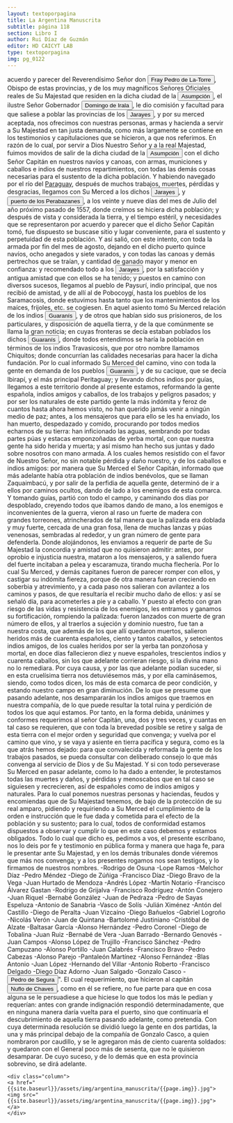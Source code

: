 ```yaml
---
layout: textoporpagina
title: La Argentina Manuscrita
subtitle: página 118
section: Libro I
author: Rui Díaz de Guzmán
editor: HD CAICYT LAB
type: textoporpagina
img: pg_0122
---
```


<div class="row">
    <div class="column">
acuerdo y parecer del Reverendísimo Señor don <button class="balloon" data-balloon-pos="up" data-balloon-length="large" data-balloon="Fray Pedro Fernández de la Torre, franciscano nacido en Baeza, España.,  hizo su solemne entrada en Asunción oficiar como primer Obispo del Paraguay, en la víspera del Domingo de Ramos del año 1555. Llega con la armada de Martín de Orue, portador del Nombramiento real de Martínez de Irala como Gobernador de aquella Provincia.">Fray Pedro de La-Torre</button>, Obispo de estas provincias, y de los muy magníficos Señores Oficiales reales de Su Majestad que residen en la dicha ciudad de la <a href="https://recogito.pelagios.org/document/wzqxhk0h3vpikm/part/1/edit#4b23f132-f4e7-4c91-8682-ec4d6c89e22b" target="_blank"><button class="balloon" data-balloon-pos="up" data-balloon-length="large" data-balloon="Asunción del Paraguay.">Asumpción</button></a>, el ilustre Señor Gobernador <button class="balloon" data-balloon-pos="up" data-balloon-length="large" data-balloon="Domingo Martínez de Irala (Vergara de la Hermandad de Guipúzcoa, Corona de Castilla, 1509 - Asunción del Paraguay, Virreinato del Perú, 3 de octubre de 1556) fue un conquistador, explorador y colonizador español que como lugarteniente de Juan de Ayolas quien lo nombrara interinamente hasta que regresara como teniente de gobernador de La Candelaria en 1537, luego lo sería de hecho, y posteriormente elegido por el pueblo según real cédula, como teniente de gobernador general de Asunción.Ocupó tres">Domingo de Irala</button>, le dio comisión y facultad para que saliese a poblar las provincias de los <button class="balloon" data-balloon-pos="up" data-balloon-length="large" data-balloon="Los guató (una sociedad nativa que habiataba el Gran Pantanal) eran habitualmente referidos en las fuentes coloniales como Xarajes.">Jarayes</button>, y por su merced aceptada, nos ofrecimos con nuestras personas, armas y hacienda a servir a Su Majestad en tan justa demanda, como más largamente se contiene en los testimonios y capitulaciones que se hicieron, a que nos referimos. En razón de lo cual, por servir a Dios Nuestro Señor y a la real Majestad, fuimos movidos de salir de la dicha ciudad de la <a href="https://recogito.pelagios.org/document/wzqxhk0h3vpikm/part/1/edit#52041bb4-3b1a-4b44-8aaa-a3705d89d2b2" target="_blank"><button class="balloon" data-balloon-pos="up" data-balloon-length="large" data-balloon="Asunción del Paraguay.">Asumpción</button></a> con el dicho Señor Capitán en nuestros navíos y canoas, con armas, municiones y caballos e indios de nuestros repartimientos, con todas las demás cosas necesarias para el sustento de la dicha población. Y habiendo navegado por el río del <a href="https://recogito.pelagios.org/document/wzqxhk0h3vpikm/part/1/edit#a8817e64-46e4-4603-9ee6-0ca58d18d899" target="_blank">Paraguay</a>, después de muchos trabajos, muertes, pérdidas y desgracias, llegamos con Su Merced a los dichos <button class="balloon" data-balloon-pos="up" data-balloon-length="large" data-balloon="Los guató (una sociedad nativa que habiataba el Gran Pantanal) eran habitualmente referidos en las fuentes coloniales como Xarajes.">Jarayes</button>, y <a href="https://recogito.pelagios.org/document/wzqxhk0h3vpikm/part/1/edit#2014fb14-94a2-4042-88f2-64f21033794e" target="_blank"><button class="balloon" data-balloon-pos="up" data-balloon-length="large" data-balloon="El puerto de Santiago de los Perabazanes se ubicaba en las inmediaciones del río Paraguay, en el territorio del Alto Paraguay, habitado entonces por el pueblo Xerey.  El nombre de Perabazanes, que dieron los Guaranís al país ha bitado por estos indios, indica la dificultad de comunicar con ellos: porque pê, es torcido, rá, señal, ba afirmación, ça, ver: esto es &quot;asoman los rastros extraviados&quot;.]">puerto de los Perabazanes</button></a>, a los veinte y nueve días del mes de Julio del año próximo pasado de 1557, donde creímos se hiciera dicha población; y después de vista y considerada la tierra, y el tiempo estéril, y necesidades que se representaron por acuerdo y parecer que el dicho Señor Capitán tomó, fue dispuesto se buscase sitio y lugar conveniente, para el sustento y perpetuidad de esta población. Y así salió, con este intento, con toda la armada por fin del mes de agosto, dejando en el dicho puerto quince navíos, ocho anegados y siete varados, y con todas las canoas y demás pertrechos que se traían, y cantidad de ganado mayor y menor en confianza: y recomendado todo a los <button class="balloon" data-balloon-pos="up" data-balloon-length="large" data-balloon="Los guató (una sociedad nativa que habiataba el Gran Pantanal) eran habitualmente referidos en las fuentes coloniales como Xarajes.">Jarayes</button>, por la satisfacción y antigua amistad que con ellos se ha tenido; y puestos en camino con diversos sucesos, llegamos al pueblo de <persName xml:id="recogito-c1de0d57-fe3e-49f7-b11a-cfef94c08970" ana="tribe">Paysurí</persName>, indio principal, que nos recibió de amistad, y de allí al de Pobocoygí, hasta los pueblos de los <persName xml:id="recogito-643a1d43-0300-4a0e-ac1c-ab6a413e785d" ana="tribe">Saramacosis</persName>, donde estuvimos hasta tanto que los mantenimientos de los maíces, frijoles, etc. se cogiesen. En aquel asiento tomó Su Merced relación de los indios <button class="balloon" data-balloon-pos="up" data-balloon-length="large" data-balloon="Refiere a Los guaraníes o avá, según su autodenominación étnica original (que significa &quot;ser humano&quot;), son un grupo de pueblos indígenas suramericanos que se ubican geográficamente en Paraguay, noreste de Argentina (en ciertas zonas de provincias de la Región del Litoral),​ sur y suroeste de Brasil (en los estados de Río Grande del Sur, Santa Catarina, Paraná y Mato Grosso del Sur) y sureste de Bolivia (en los departamentos de Tarija, Santa Cruz y Chuquisaca) y norte de Uruguay.El muy ">Guaranís</button>, y de otros que habían sido sus prisioneros, de los particulares, y disposición de aquella tierra, y de la que comúnmente se llama la gran noticia; en cuyas fronteras se decía estaban poblados los dichos <button class="balloon" data-balloon-pos="up" data-balloon-length="large" data-balloon="Refiere a Los guaraníes o avá, según su autodenominación étnica original (que significa &quot;ser humano&quot;), son un grupo de pueblos indígenas suramericanos que se ubican geográficamente en Paraguay, noreste de Argentina (en ciertas zonas de provincias de la Región del Litoral),​ sur y suroeste de Brasil (en los estados de Río Grande del Sur, Santa Catarina, Paraná y Mato Grosso del Sur) y sureste de Bolivia (en los departamentos de Tarija, Santa Cruz y Chuquisaca) y norte de Uruguay. El muy">Guaranís</button>, donde todos entendimos se haría la población en términos de los indios <persName xml:id="recogito-11804ce2-5d7f-4be1-b1ed-f8d6f6efce26" ana="tribe">Travasicosis</persName>, que por otro nombre llamamos <persName xml:id="recogito-30589b4b-e731-48ae-87fe-baaf978be911" ana="tribe">Chiquitos</persName>; donde concurrían las calidades necesarias para hacer la dicha fundación. Por lo cual informado Su Merced del camino, vino con toda la gente en demanda de los pueblos <button class="balloon" data-balloon-pos="up" data-balloon-length="large" data-balloon="Refiere a Los guaraníes o avá, según su autodenominación étnica original (que significa &quot;ser humano&quot;), son un grupo de pueblos indígenas suramericanos que se ubican geográficamente en Paraguay, noreste de Argentina (en ciertas zonas de provincias de la Región del Litoral),​ sur y suroeste de Brasil (en los estados de Río Grande del Sur, Santa Catarina, Paraná y Mato Grosso del Sur) y sureste de Bolivia (en los departamentos de Tarija, Santa Cruz y Chuquisaca) y norte de Uruguay.El muy ">Guaranís</button>, y de su cacique, que se decía Ibirapí, y el más principal Peritaguay; y llevando dichos indios por guías, llegamos a este territorio donde al presente estamos, reformando la gente española, indios amigos y caballos, de los trabajos y peligros pasados; y por ser los naturales de este partido gente la más indómita y feroz de cuantos hasta ahora hemos visto, no han querido jamás venir a ningún medio de paz; antes, a los mensajeros que para ello se les ha enviado, los han muerto, despedazado y comido, procurando por todos medios echarnos de su tierra: han inficionado las aguas, sembrando por todas partes púas y estacas emponzoñadas de yerba mortal, con que nuestra gente ha sido herida y muerta; y así mismo han hecho sus juntas y dado sobre nosotros con mano armada. A los cuales hemos resistido con el favor de Nuestro Señor, no sin notable pérdida y daño nuestro, y de los caballos e indios amigos: por manera que Su Merced el Señor Capitán, informado que más adelante había otra población de indios benévolos, que se llaman <persName xml:id="recogito-cbc6ac3f-8bc5-492c-85e0-e7d1527e89c0" ana="tribe">Zaquaimbacú</persName>, y por salir de la perfidia de aquella gente, determinó de ir a ellos por caminos ocultos, dando de lado a los enemigos de esta comarca. Y tomando guías, partió con todo el campo, y caminando dos días por despoblado, creyendo todos que ibamos dando de mano, a los enemigos e inconvenientes de la guerra, vieron al raso un fuerte de madera con grandes torreones, atrincherados de tal manera que la palizada era doblada y muy fuerte, cercada de una gran fosa, llena de muchas lanzas y púas venenosas, sembradas al rededor, y un gran número de gente para defenderla. Donde alojándonos, les enviamos a requerir de parte de Su Majestad la concordia y amistad que no quisieron admitir: antes, por oprobio e injusticia nuestra, mataron a los mensajeros, y a saliendo fuera del fuerte incitaban a pelea y escaramuza, tirando mucha flechería. Por lo cual Su Merced, y demás capitanes fueron de parecer romper con ellos, y castigar su indómita fiereza, porque de otra manera fueran creciendo en soberbia y atrevimiento, y a cada paso nos salieran con avilantez a los caminos y pasos, de que resultaría el recibir mucho daño de ellos: y así se señaló día, para acometerles a pie y a caballo. Y puesto al efecto con gran riesgo de las vidas y resistencia de los enemigos, les entramos y ganamos su fortificación, rompiendo la palizada: fueron lanzados con muerte de gran número de ellos, y al traerlos a sujeción y dominio nuestro, fue tan a nuestra costa, que además de los que allí quedaron muertos, salieron heridos más de cuarenta españoles, ciento y tantos caballos, y setecientos indios amigos, de los cuales heridos por ser la yerba tan ponzoñosa y mortal, en doce días fallecieron diez y nueve españoles, trescientos indios y cuarenta caballos, sin los que adelante corrieran riesgo, si la divina mano no lo remediara. Por cuya causa, y por las que adelante podían suceder, si en esta cruelísima tierra nos detuviésemos más, y por ella caminásemos, siendo, como todos dicen, los más de esta comarca de peor condición, y estando nuestro campo en gran diminución. De lo que se presume que pasando adelante, nos desampararán los indios amigos que traemos en nuestra compañía, de lo que puede resultar la total ruina y perdición de todos los que aquí estamos. Por tanto, en la forma debida, unánimes y conformes requerimos al señor Capitán, una, dos y tres veces, y cuantas en tal caso se requieren, que con toda la brevedad posible se retire y salga de esta tierra con el mejor orden y seguridad que convenga; y vuelva por el camino que vino, y se vaya y asiente en tierra pacífica y segura, como es la que atrás hemos dejado: para que convalecida y reformada la gente de los trabajos pasados, se pueda consultar con deliberado consejo lo que más convenga al servicio de Dios y de Su Majestad. Y si con todo perseverase Su Merced en pasar adelante, como lo ha dado a entender, le protestamos todas las muertes y daños, y pérdidas y menoscabos que en tal caso se siguiesen y recrecieren, así de españoles como de indios amigos y naturales. Para lo cual ponemos nuestras personas y haciendas, feudos y encomiendas que de Su Majestad tenemos, de bajo de la protección de su real amparo, pidiendo y requiriendo a Su Merced el cumplimiento de la orden e instrucción que le fue dada y cometida para el efecto de la población y su sustento; para lo cual, todos de conformidad estamos dispuestos a observar y cumplir lo que en este caso debemos y estamos obligados. Todo lo cual que dicho es, pedimos a vos, el presente escribano, nos lo deis por fe y testimonio en pública forma y manera que haga fe, para le presentar ante Su Majestad, y en los demás tribunales donde viéremos que más nos convenga; y a los presentes rogamos nos sean testigos, y lo firmamos de nuestros nombres. -Rodrigo de Osuna -Lope Ramos -Melchor Díaz -Pedro Méndez -Diego de Zúñiga -Francisco Díaz -Diego Bravo de la Vega -Juan Hurtado de Mendoza -Andrés López -Martín Notario -Francisco Álvarez Gastan -Rodrigo de Grijalva -Francisco Rodríguez -Antón Conejero -Juan Riquel -Bernabé González -Juan de Pedraza -Pedro de Sayas Espeluza -Antonio de Sanabria -Vasco de Solís -Julián Ximénez -Antón del Castillo -Diego de Peralta -Juan Vizcaíno -Diego Bañuelos -Gabriel Logroño -Nicolás Verón -Juan de Quintana -Bartolomé Justiniano -Cristóbal de Alzate -Baltasar García -Alonso Hernández -Pedro Coronel -Diego de Tobalina -Juan Ruiz -Bernabé de Vera -Juan Barrado -Bernardo Genovés -Juan Campos -Alonso López de Trujillo -Francisco Sánchez -Pedro Campuzano -Alonso Portillo -Juan Calabrés -Francisco Bravo -Pedro Cabezas -Alonso Parejo -Pantaleón Martínez -Alonso Fernández -Blas Antonio -Juan López -Hernando del Villar -Antonio Roberto -Francisco Delgado -Diego Díaz Adorno -Juan Salgado -Gonzalo Casco -<button class="balloon" data-balloon-pos="up" data-balloon-length="large" data-balloon="El capitán Pedro de Segura Zabala, hidalgo de Guipuzcoa, había sido soldado imperial en Italia y más tarde viajó al Paraguay con Ñuflo de Chaves en 1549. Tuvo un rol destacado en Asunción y se casó con Ginebra Martínez de Irala, hija mestiza del gobernador Martínez de Irala. Falleció en 1601 en Tomina, alto Perú.">Pedro de Segura</button>&quot;. El cual requerimiento, que hicieron al capitán <button class="balloon" data-balloon-pos="up" data-balloon-length="large" data-balloon="Ñuflo de Chaves nació en Santa Cruz de la Sierra, de Extremadura, en 1518. Llegó a territorio americano con el segundo adelantado del Río de la Plata, Don Alvar Núñez Cabeza de Vaca. Cuando la flota llega al puerto de Santa Catalina en el año 1541, ya ostentaba el grado de Capitán. Cuando el gobernador Martínez de Irala le encomienda fundar al norte de Asunción, Chaves se convierte así en General. El 26 de febrero de 1561 fundó Santa Cruz de la Sierra a orillas del arroyo Sutó. Después de fundad">Nuflo de Chaves</button>, como en él se refiere, no fue parte para que en cosa alguna se le persuadiese a que hiciese lo que todos los más le pedían y requerían: antes con grande indignación respondió determinadamente, que en ninguna manera daría vuelta para el puerto, sino que continuaría el descubrimiento de aquella tierra pasando adelante, como pretendía. Con cuya determinada resolución se dividió luego la gente en dos partidas, la una y más principal debajo de la compañía de Gonzalo Casco, a quien nombraron por caudillo, y se le agregaron más de ciento cuarenta soldados: y quedaron con el General poco más de sesenta, que no le quisieron desamparar. De cuyo suceso, y de lo demás que en esta provincia sobrevino, se dirá adelante.    </div>

    <div class="column">
    <a href="{{site.baseurl}}/assets/img/argentina_manuscrita/{{page.img}}.jpg"><img src="{{site.baseurl}}/assets/img/argentina_manuscrita/{{page.img}}.jpg"></a>
    </div>
</div>